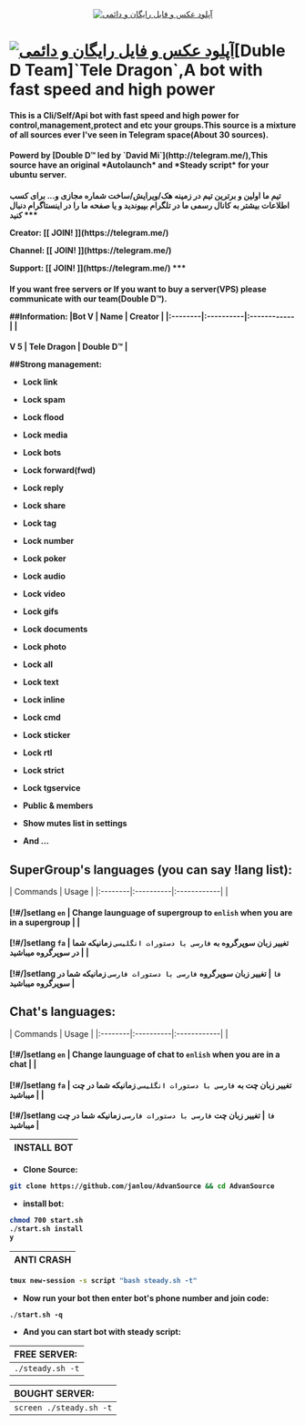<p align="center"><a href="http://www.upsara.com/"><img src="http://www.upsara.com/images/23wj_logofactory.jpg" border="0" alt="آپلود عکس و فایل رایگان و دائمی" /></a>
<h1 align="left"><a href="http://www.upsara.com/viewer.php?file=xxzv_7.png"><img src="http://www.upsara.com/images/xxzv_7_thumb.png" border="0" alt="آپلود عکس و فایل رایگان و دائمی" /></a>[Duble D Team]`Tele Dragon`,A bot with fast speed and high power
<h4> This is a Cli/Self/Api bot with fast speed and high power for control,management,protect and etc your groups.This source is a mixture of all sources ever I've seen in Telegram space(About 30 sources).
<h4> Powerd by [Double D™ led by `David Mi`](http://telegram.me/),This source have an original *Autolaunch* and *Steady script* for your ubuntu server.
<h4> تیم ما اولین و برترین تیم در زمینه هک/ویرایش/ساخت شماره مجازی و... برای کسب اطلاعات بیشتر به کانال رسمی ما در تلگرام بپیوندید و یا صفحه ما را در اینستاگرام دنبال کنید
*** 
<p align="left">Creator: [[ JOIN! ]](https://telegram.me/)
<p align="left">Channel: [[ JOIN! ]](https://telegram.me/)
<p align="left">Support: [[ JOIN! ]](https://telegram.me/)
***
<h4> If you want free servers or If you want to buy a server(VPS) please communicate with our team(Double D™). 

##Information:
|Bot V | Name | Creator |
|:--------|:----------|:------------|
| <h4>V 5 | Tele Dragon | Double D™ |

##Strong management:
- <p align="left">Lock link
- <p align="left">Lock spam
- <p align="left">Lock flood
- <p align="left">Lock media
- <p align="left">Lock bots
- <p align="left">Lock forward(fwd)
- <p align="left">Lock reply
- <p align="left">Lock share
- <p align="left">Lock tag
- <p align="left">Lock number
- <p align="left">Lock poker
- <p align="left">Lock audio
- <p align="left">Lock video
- <p align="left">Lock gifs
- <p align="left">Lock documents
- <p align="left">Lock photo
- <p align="left">Lock all
- <p align="left">Lock text
- <p align="left">Lock inline
- <p align="left">Lock cmd
- <p align="left">Lock sticker
- <p align="left">Lock rtl
- <p align="left">Lock strict
- <p align="left">Lock tgservice
- <p align="left">Public & members
- <p align="left">Show mutes list in settings
- <p align="left">And ...

## SuperGroup's languages (you can say !lang list):
| Commands | Usage | 
|:--------|:----------|:------------|
| <h4>[!#/]setlang `en` | Change launguage of supergroup to `enlish` when you are in a supergroup |
| <h4>[!#/]setlang `fa` | تغییر زبان سوپرگروه به `فارسی با دستورات انگلیسی` زمانیکه شما در سوپرگروه میباشید |
| <h4>[!#/]setlang `فا` | تغییر زبان سوپرگروه `فارسی با دستورات فارسی` زمانیکه شما در سوپرگروه میباشید |
## Chat's languages:
| Commands | Usage | 
|:--------|:----------|:------------|
| <h4>[!#/]setlang `en` | Change launguage of chat to `enlish` when you are in a chat |
| <h4>[!#/]setlang `fa` | تغییر زبان چت به `فارسی با دستورات انگلیسی` زمانیکه شما در چت میباشید |
| <h4>[!#/]setlang `فا` | تغییر زبان چت `فارسی با دستورات فارسی` زمانیکه شما در چت میباشید |

| INSTALL BOT |
|:-----------------------|
- <p align="left">Clone Source:
```sh
git clone https://github.com/janlou/AdvanSource && cd AdvanSource
```
- <p align="left">install bot:
```sh
chmod 700 start.sh
./start.sh install
y
```
| ANTI CRASH |
|:-----------------------|
```sh
tmux new-session -s script "bash steady.sh -t"
```
- <p align="left">Now run your bot then enter bot's phone number and join code:
`./start.sh -q`
- <p align="left">And you can start bot with steady script:

| FREE SERVER: |
|:-----------------------|
| `./steady.sh -t` |

| BOUGHT SERVER: |
|:-----------------------|
| `screen ./steady.sh -t` |
